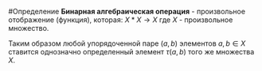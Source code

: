 #Определение
**Бинарная алгебраическая операция** - произвольное отображение (функция), которая:
$X*X\to X$
где $X$ - произвольное множество.

Таким образом любой упорядоченной паре $(a,b)$ элементов $a,b \in X$  ставится однозначно определенный элемент $\tau (a,b)$ того же множества $X$.
